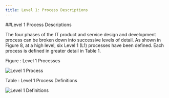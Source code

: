 ```yaml
---
title: Level 1: Process Descriptions
---
```

##Level 1 Process Descriptions

The four phases of the IT product and service design and development process can be broken down into successive levels of detail. As shown in Figure 8, at a high level, six Level 1 (L1) processes have been defined. Each process is defined in greater detail in Table 1.

Figure : Level 1 Processes

<img src="{{site.baseurl}}/images/Processes_Level1.png" alt="Level 1 Process">

Table : Level 1 Process Definitions

<img src="{{site.baseurl}}/images/Processes_Level1Definitions.png" alt="Level 1 Definitions">


